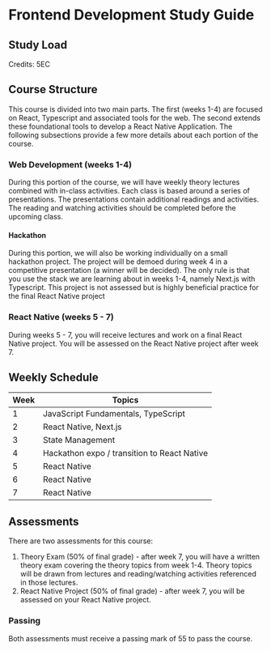 # Frontend Development Study Guide

## Study Load

Credits: 5EC

## Course Structure

This course is divided into two main parts. The first (weeks 1-4) are focused on React, Typescript and associated tools for the web. The second extends these foundational tools to develop a React Native Application. The following subsections provide a few more details about each portion of the course.

### Web Development (weeks 1-4)

During this portion of the course, we will have weekly theory lectures combined with in-class activities. Each class is based around a series of presentations. The presentations contain additional readings and activities. The reading and watching activities should be completed before the upcoming class.

#### Hackathon

During this portion, we will also be working individually on a small hackathon project. The project will be demoed during week 4 in a competitive presentation (a winner will be decided). The only rule is that you use the stack we are learning about in weeks 1-4, namely Next.js with Typescript. This project is not assessed but is highly beneficial practice for the final React Native project

### React Native (weeks 5 - 7)

During weeks 5 - 7, you will receive lectures and work on a final React Native project. You will be assessed on the React Native project after week 7.

## Weekly Schedule

| Week | Topics                                      |
| ---- | ------------------------------------------- |
| 1    | JavaScript Fundamentals, TypeScript         |
| 2    | React Native, Next.js                       |
| 3    | State Management                            |
| 4    | Hackathon expo / transition to React Native |
| 5    | React Native                                |
| 6    | React Native                                |
| 7    | React Native                                |

## Assessments

There are two assessments for this course:

1. Theory Exam (50% of final grade) - after week 7, you will have a written theory exam covering the theory topics from week 1-4. Theory topics will be drawn from lectures and reading/watching activities referenced in those lectures.
2. React Native Project (50% of final grade) - after week 7, you will be assessed on your React Native project.

### Passing

Both assessments must receive a passing mark of 55 to pass the course.
